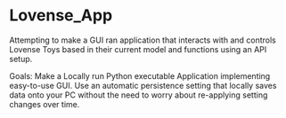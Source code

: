 # Lovense_App
Attempting to make a GUI ran application that interacts with and controls Lovense Toys based in their current model and functions using an API setup.


Goals:
    Make a Locally run Python executable Application implementing easy-to-use GUI.
    Use an automatic persistence setting that locally saves data onto your PC without the need to worry about re-applying setting changes over time.